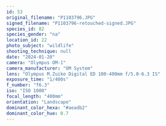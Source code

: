 ```yaml
---
id: 53
original_filename: "P1103796.JPG"
signed_filename: "P1103796-retouched-signed.JPG"
species_id: 82
species_gender: "na"
location_id: 22
photo_subject: "wildlife"
shooting_technique: null
date: "2024-01-20"
camera: "Olympus OM-1"
camera_manufacturer: "OM System"
lens: "Olympus M.Zuiko Digital ED 100-400mm f/5.0-6.3 IS"
exposure_time: "1/400s"
f_number: "f6.3"
iso: "ISO 1000"
focal_length: "400mm"
orientation: "Landscape"
dominant_color_hexa: "#aeadb2"
dominant_color_hue: 0.7
---
```

